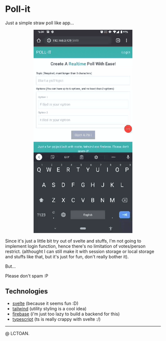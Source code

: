 # Poll-it

Just a simple straw poll like app...

<div align="center">
  <img src="./20200807_163511.gif" alt="demo image"/>
</div>

Since it's just a little bit try out of svelte and stuffs, I'm not going to implement login function, hence there's no limitation of votes/person restrict. (althought I can still make it with session storage or local storage and stuffs like that, but it's just for fun, don't really bother it).

But...

Please don't spam :P

## Technologies

- [svelte](https://svelte.dev/ "svelte") (because it seems fun :D)
- [tailwind](https://tailwindcss.com/, "tailwind") (utility styling is a cool idea)
- [firebase](https://firebase.google.com "firebase") (i'm just too lazy to build a backend for this)
- [typescript](https://www.typescriptlang.org/, "typescript") (ts is really crappy with svelte :/)

---

@ LCTOAN.
